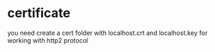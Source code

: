 # certificate

you need create a cert folder with  localhost.crt and localhost.key
for working with http2 protocol

